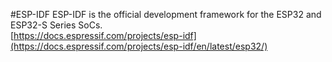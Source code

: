 #ESP-IDF
ESP-IDF is the official development framework for the ESP32 and ESP32-S Series SoCs.  
[https://docs.espressif.com/projects/esp-idf](https://docs.espressif.com/projects/esp-idf/en/latest/esp32/)